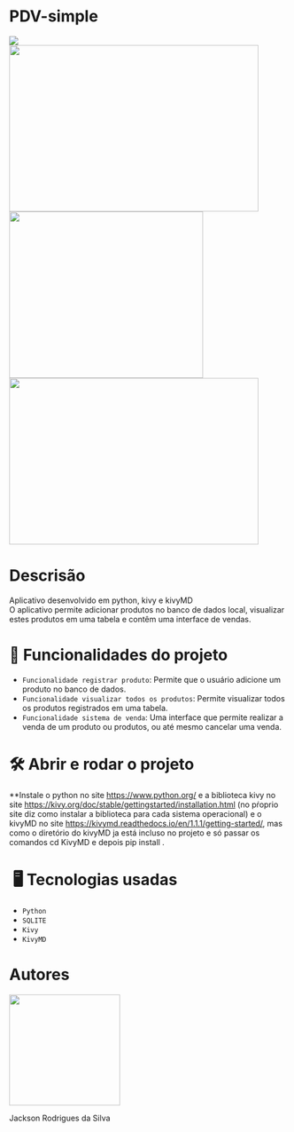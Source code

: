 <h1 color='blue'>PDV-simple</h1>
<img src="https://img.shields.io/badge/license-MIT-brightgreen">

<div><img src="https://github.com/Jackson-R2D2/PDV/assets/127449144/40ae09b7-a9ab-497e-942e-3aea88b64ca4.png" width="450px" height="300px">
<img src="https://github.com/Jackson-R2D2/PDV/assets/127449144/736ffb09-58fb-4fba-a859-8fbde3598bad.png" width="350px" height="300px">
<img src="https://github.com/Jackson-R2D2/PDV/assets/127449144/8e402521-c4d2-4d24-b671-7a7ed6b71c49.png" width="450px" height="300px"></div>

# Descrisão
Aplicativo desenvolvido em python, kivy e kivyMD<br>
O aplicativo permite adicionar produtos no banco de dados local, visualizar estes produtos em uma tabela e contêm uma interface de vendas.

# :hammer: Funcionalidades do projeto

- `Funcionalidade registrar produto`: Permite que o usuário adicione um produto no banco de dados.
- `Funcionalidade visualizar todos os produtos`: Permite visualizar todos os produtos registrados em uma tabela.
- `Funcionalidade sistema de venda`: Uma interface que permite realizar a venda de um produto ou produtos, ou até mesmo cancelar uma venda.

# 🛠️ Abrir e rodar o projeto
**Instale o python no site <a>https://www.python.org/</a> e a biblioteca kivy no site <a>https://kivy.org/doc/stable/gettingstarted/installation.html</a> (no pŕoprio site diz como instalar a biblioteca para cada sistema operacional) e o kivyMD no site <a>https://kivymd.readthedocs.io/en/1.1.1/getting-started/</a>, mas como o diretório do kivyMD ja está incluso no projeto e só passar os comandos cd KivyMD e depois pip install .


# ️  🖥️ Tecnologias usadas
- `Python`
- `SQLITE`
- `Kivy`
- `KivyMD`

# Autores
<img src="https://user-images.githubusercontent.com/127449144/225768160-cf3f2a2e-f2c6-4961-b22e-6f08e497387c.png" width="200px" height="200px">
<p>Jackson Rodrigues da Silva</p>
